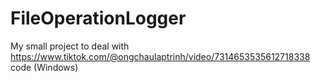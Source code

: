 # FileOperationLogger

My small project to deal with https://www.tiktok.com/@ongchaulaptrinh/video/7314653535612718338 code (Windows)
